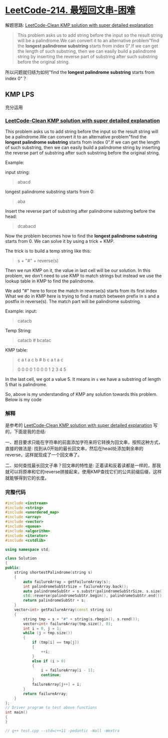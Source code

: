 # [LeetCode-214. 最短回文串-困难](https://leetcode.cn/problems/shortest-palindrome/) 

解题思路: [LeetCode-Clean KMP solution with super detailed explanation](https://leetcode.com/problems/shortest-palindrome/discuss/60113/clean-kmp-solution-with-super-detailed-explanation)  

> This problem asks us to add string before the input so the result string will be a palindrome.We can convert it to an alternative problem"find the **longest palindrome substring** starts from index 0".If we can get the length of such substring, then we can easily build a palindrome string by inserting the reverse part of substring after such substring before the original string.

所以问题就归结为如何"find the **longest palindrome substring** starts from index 0"？

## KMP LPS

充分运用

### [LeetCode-Clean KMP solution with super detailed explanation](https://leetcode.com/problems/shortest-palindrome/discuss/60113/clean-kmp-solution-with-super-detailed-explanation)  

This problem asks us to add string before the input so the result string will be a palindrome.We can convert it to an alternative problem"find the **longest palindrome substring** starts from index 0".If we can get the length of such substring, then we can easily build a palindrome string by inserting the reverse part of substring after such substring before the original string.

Example:

input string:

> abacd

longest palindrome substring starts from 0:

> aba

Insert the reverse part of substring after palindrome substring before the head:

> dcabacd

Now the problem becomes how to find the **longest palindrome substring** starts from 0. We can solve it by using a trick + KMP.

The trick is to build a temp string like this:

> s + "#" + reverse(s)

Then we run KMP on it, the value in last cell will be our solution. In this problem, we don't need to use KMP to match strings but instead we use the lookup table in KMP to find the palindrome.

We add "#" here to force the match in reverse(s) starts from its first index What we do in KMP here is trying to find a match between prefix in s and a postfix in reverse(s). The match part will be palindrome substring.

Example:
input:

> catacb

Temp String:

> catacb # bcatac

KMP table:

> c a t a c b # b c a t a c
>
> 0 0 0 0 1 0 0 0 1 2 3 4 5

In the last cell, we got a value 5. It means in `s` we have a substring of length 5 that is palindrome.

So, above is my understanding of KMP any solution towards this problem. Below is my code



### 解释

是参考的 [LeetCode-Clean KMP solution with super detailed explanation](https://leetcode.com/problems/shortest-palindrome/discuss/60113/clean-kmp-solution-with-super-detailed-explanation) 写的，下面是我的总结:

一、题目要求只能在字符串的前面添加字符来将它转换为回文串，按照这种方式，直接的做法是: 找到从0开始的最长回文串，然后在head处添加剩余串的reverse，这样就现成了一个回文串了。

二、如何查找最长回文子串？回文串的特性是: 正着读和反着读都是一样的，那我就可以将原串和它的reverse拼接起来，使用KMP查找它们的公共前缀后缀，这样就能够得到它的长度。

### 完整代码



```c++
#include <iostream>
#include <string>
#include <unordered_map>
#include <array>
#include <vector>
#include <queue>
#include <algorithm>
#include <iterator>
#include <cstdlib>

using namespace std;

class Solution
{
public:
    string shortestPalindrome(string s)
    {
        auto failureArray = getFailureArray(s);
        int palindromeSubStrSize = failureArray.back();
        auto palindromeSubStr = s.substr(palindromeSubStrSize, s.size() - palindromeSubStrSize);
        std::reverse(palindromeSubStr.begin(), palindromeSubStr.end());
        return palindromeSubStr + s;
    }
    vector<int> getFailureArray(const string &s)
    {
        string tmp = s + "#" + string(s.rbegin(), s.rend());
        vector<int> failureArray(tmp.size(), 0);
        int i = 0, j = 1;
        while (j < tmp.size())
        {
            if (tmp[i] == tmp[j])
            {
                ++i;
            }
            else if (i > 0)
            {
                i = failureArray[i - 1];
                continue;
            }
            failureArray[j++] = i;
        }
        return failureArray;
    }
};
// Driver program to test above functions
int main()
{
}

// g++ test.cpp --std=c++11 -pedantic -Wall -Wextra

```

